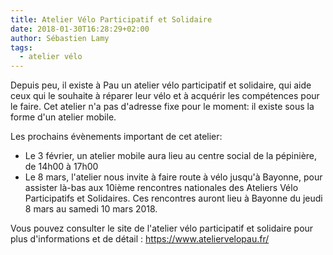 ```yaml
---
title: Atelier Vélo Participatif et Solidaire
date: 2018-01-30T16:28:29+02:00
author: Sébastien Lamy
tags:
  - atelier vélo
---
```


Depuis peu, il existe à Pau un atelier vélo participatif et solidaire, qui aide
ceux qui le souhaite à réparer leur vélo et à acquérir les compétences pour le
faire. Cet atelier n'a pas d'adresse fixe pour le moment: il existe sous la
forme d'un atelier mobile.

Les prochains évènements important de cet atelier:

* Le 3 février, un atelier mobile aura lieu au centre social de la pépinière, de 14h00 à 17h00
* Le 8 mars, l'atelier nous invite à faire route à vélo jusqu'à Bayonne, pour
  assister là-bas aux 10ième rencontres nationales des Ateliers Vélo
  Participatifs et Solidaires. Ces rencontres auront lieu à Bayonne du jeudi 8
  mars au samedi 10 mars 2018.

Vous pouvez consulter le site de l'atelier vélo participatif et solidaire pour
plus d'informations et de détail : https://www.ateliervelopau.fr/
